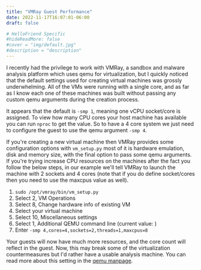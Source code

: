 ```yaml
---
title: "VMRay Guest Performance"
date: 2022-11-17T16:07:01-06:00
draft: false

# HelloFriend Specific
#hideReadMore: false
#cover = "img/default.jpg"
#description = "description"
---
```


I recently had the privilege to work with VMRay, a sandbox and malware analysis platform which uses qemu for virtualization, but I quickly noticed that the default settings used for creating virtual machines was grossly underwhelming. All of the VMs were running with a single core, and as far as I know each one of these machines was built without passing any custom qemu arguments during the creation process.

It appears that the default is `-smp 1`, meaning one vCPU socket/core is assigned. To view how many CPU cores your host machine has available you can run `nproc` to get the value. So to have a 4 core system we just need to configure the guest to use the qemu argument `-smp 4`.

If you're creating a new virtual machine then VMRay provides some configuration options with `vm_setup.py` most of it is hardware emulation, disk and memory size, with the final option to pass some qemu arguments. If you're trying increase CPU resources on the machines after the fact you follow the below steps, in our example we'll tell VMRay to launch the machine with 2 sockets and 4 cores (note that if you do define socket/cores then you need to use the maxcpus value as well).

1. `sudo /opt/vmray/bin/vm_setup.py`
2. Select 2, VM Operations
3. Select 8, Change hardware info of existing VM
4. Select your virtual machine
5. Select 10, Miscellaneous settings
6. Select 1, Additional QEMU command line (current value: )
7. Enter `-smp 4,cores=4,sockets=2,threads=1,maxcpus=8`

Your guests will now have much more resources, and the core count will reflect in the guest. Now, this may break some of the virtualization countermeasures but I'd rather have a usable analysis machine. You can read more about this setting in the [qemu manpage](https://www.qemu.org/docs/master/system/qemu-manpage.html).